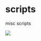 scripts
=======

misc scripts

<a href="https://codeclimate.com/github/sammcj/scripts"><img src="https://codeclimate.com/github/sammcj/scripts/badges/issue_count.svg" /></a>
